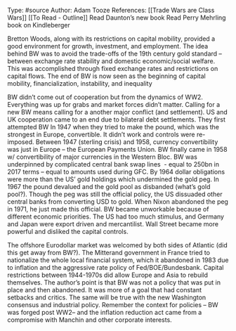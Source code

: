 Type: #source 
Author: Adam Tooze
References: [[Trade Wars are Class Wars]]
[[To Read - Outline]]
Read Daunton’s new book
Read Perry Mehrling book on Kindleberger



Bretton Woods, along with its restrictions on capital mobility, provided a good environment for growth, investment, and employment. The idea behind BW was to avoid the trade-offs of the 19th century gold standard – between exchange rate stability and domestic economic/social welfare. This was accomplished through fixed exchange rates and restrictions on capital flows. The end of BW is now seen as the beginning of capital mobility, financialization, instability, and inequality

BW didn’t come out of cooperation but from the dynamics of WW2. Everything was up for grabs and market forces didn’t matter. Calling for a new BW means calling for a another major conflict (and settlement). US and UK cooperation came to an end due to bilateral debt settlements. They first attempted BW In 1947 when they tried to make the pound, which was the strongest in Europe, convertible. It didn’t work and controls were re-imposed. Between 1947 (sterling crisis) and 1958, currency convertibility was just in Europe – the European Payments Union. BW finally came in 1958 w/ convertibility of major currencies in the Western Bloc. BW was underpinned by complicated central bank swap lines  - equal to 250bn in 2017 terms – equal to amounts used during GFC. By 1964 dollar obligations were more than the US’ gold holdings which undermined the gold peg. In 1967 the pound devalued and the gold pool as disbanded (what’s gold pool?). Though the peg was still the official policy, the US dissuaded other central banks from converting USD to gold. When Nixon abandoned the peg in 1971, he just made this official. BW became unworkable because of different economic priorities. The US had too much stimulus, and Germany and Japan were export driven and mercantilist. Wall Street became more powerful and disliked the capital controls.

The offshore Eurodollar market was welcomed by both sides of Atlantic (did this get away from BW?). The Mitterand government in France tried to nationalize the whole local financial system, which it abandoned in 1983 due to inflation and the aggressive rate policy of Fed/BOE/Bundesbank. Capital restrictions between 1944-1970s did allow Europe and Asia to rebuild themselves. The author’s point is that BW was not a policy that was put in place and then abandoned. It was more of a goal that had constant setbacks and critics. The same will be true with the new Washington consensus and industrial policy. Remember the context for policies – BW was forged post WW2– and the inflation reduction act came from a compromise with Manchin and other corporate interests.